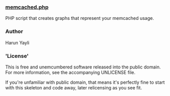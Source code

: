 ### [memcached.php]()


PHP script that creates graphs that represent your memcached usage.

### Author 

Harun Yayli

### 'License'

This is free and unemcumbered software released into the public domain. For more information, see the accompanying UNLICENSE file.

If you're unfamiliar with public domain, that means it's perfectly fine to start with this skeleton and code away, later relicensing as you see fit.

